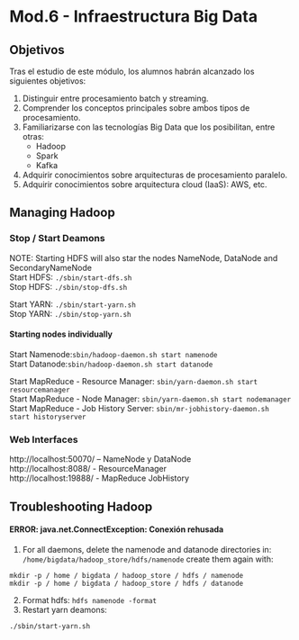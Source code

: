 # Mod.6 - Infraestructura Big Data
## Objetivos
Tras el estudio de este módulo, los alumnos habrán alcanzado los siguientes objetivos:

1. Distinguir entre procesamiento batch y streaming.  
2. Comprender los conceptos principales sobre ambos tipos de procesamiento.  
3. Familiarizarse con las tecnologías Big Data que los posibilitan, entre otras:  
    * Hadoop  
    * Spark  
    * Kafka  
4. Adquirir conocimientos sobre arquitecturas de procesamiento paralelo.  
5. Adquirir conocimientos sobre arquitectura cloud (IaaS): AWS, etc.

## Managing Hadoop
### Stop / Start Deamons
NOTE: Starting HDFS will also star the nodes NameNode, DataNode and SecondaryNameNode  
  Start HDFS: ````./sbin/start-dfs.sh````  
  Stop HDFS: ````./sbin/stop-dfs.sh````  
  
  Start YARN: ````./sbin/start-yarn.sh````  
  Stop YARN: ````./sbin/stop-yarn.sh````  
  
#### Starting nodes individually
  Start Namenode:````sbin/hadoop-daemon.sh start namenode````  
  Start Datanode:````sbin/hadoop-daemon.sh start datanode````
  
  Start MapReduce - Resource Manager: ````sbin/yarn-daemon.sh start resourcemanager````  
  Start MapReduce - Node Manager: ````sbin/yarn-daemon.sh start nodemanager````  
  Start MapReduce - Job History Server: ````sbin/mr-jobhistory-daemon.sh start historyserver````

### Web Interfaces
  http://localhost:50070/ – NameNode y DataNode  
  http://localhost:8088/ - ResourceManager  
  http://localhost:19888/ - MapReduce JobHistory

## Troubleshooting Hadoop
#### ERROR: java.net.ConnectException: Conexión rehusada
  1. For all daemons, delete the namenode and datanode directories in:
  ````/home/bigdata/hadoop_store/hdfs/namenode```` 
  create them again with:
  ````
  mkdir -p / home / bigdata / hadoop_store / hdfs / namenode
  mkdir -p / home / bigdata / hadoop_store / hdfs / datanode
  ````
  2. Format hdfs: ````hdfs namenode -format````
  3. Restart yarn deamons: 
  ````
  ./sbin/start-yarn.sh
  ````
